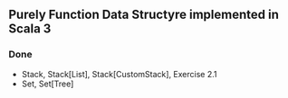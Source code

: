 ## Purely Function Data Structyre implemented in Scala 3

### Done
- Stack, Stack[List], Stack[CustomStack], Exercise 2.1
- Set, Set[Tree]

